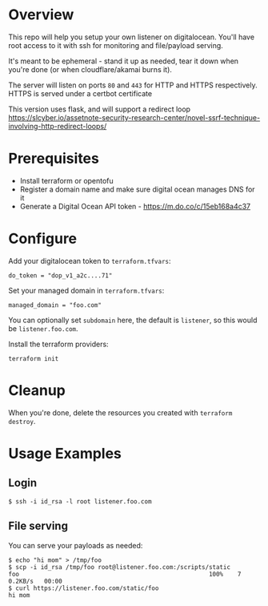 # Overview

This repo will help you setup your own listener on digitalocean.  You'll have root access to it with ssh for monitoring and file/payload serving.

It's meant to be ephemeral - stand it up as needed, tear it down when you're done (or when cloudflare/akamai burns it).

The server will listen on ports `80` and `443` for HTTP and HTTPS respectively.  HTTPS is served under a certbot certificate

This version uses flask, and will support a redirect loop https://slcyber.io/assetnote-security-research-center/novel-ssrf-technique-involving-http-redirect-loops/

# Prerequisites

* Install terraform or opentofu
* Register a domain name and make sure digital ocean manages DNS for it
* Generate a Digital Ocean API token - https://m.do.co/c/15eb168a4c37 

# Configure


Add your digitalocean token to `terraform.tfvars`:

```
do_token = "dop_v1_a2c....71"
```


Set your managed domain in `terraform.tfvars`:

```
managed_domain = "foo.com"
```

You can optionally set `subdomain` here, the default is `listener`, so this would be `listener.foo.com`.



Install the terraform providers:

```
terraform init
```


# Cleanup

When you're done, delete the resources you created with `terraform destroy`.


# Usage Examples

## Login 

```
$ ssh -i id_rsa -l root listener.foo.com
```




## File serving

You can serve your payloads as needed:

```
$ echo "hi mom" > /tmp/foo
$ scp -i id_rsa /tmp/foo root@listener.foo.com:/scripts/static
foo                                                     100%    7     0.2KB/s   00:00
$ curl https://listener.foo.com/static/foo
hi mom
```

